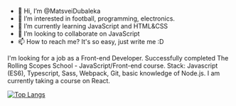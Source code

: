 - 👋 Hi, I’m @MatsveiDubaleka
- 👀 I’m interested in football, programming, electronics.
- 🌱 I’m currently learning JavaScript and HTML&CSS
- 💞️ I’m looking to collaborate on JavaScript
- 📫 How to reach me? It's so easy, just write me :D

I'm looking for a job as a Front-end Developer. Successfully completed The Rolling Scopes School - JavaScript/Front-end course.
Stack: Javascript (ES6), Typescript, Sass, Webpack, Git, basic knowledge of Node.js. I am currently taking a course on React.

[![Top Langs](https://github-readme-stats.vercel.app/api/top-langs/?username=MatsveiDubaleka)](https://github.com/MatsveiDubaleka/github-readme-stats)
